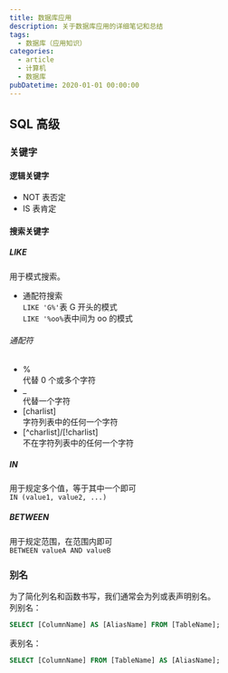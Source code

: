```yaml
---
title: 数据库应用
description: 关于数据库应用的详细笔记和总结
tags:
  - 数据库（应用知识）
categories:
  - article
  - 计算机
  - 数据库
pubDatetime: 2020-01-01 00:00:00
---
```


## SQL 高级

### 关键字

#### 逻辑关键字

- NOT
  表否定
- IS
  表肯定

#### 搜索关键字

##### LIKE

用于模式搜索。

- 通配符搜索  
  `LIKE 'G%'`表 G 开头的模式  
  `LIKE '%oo%`表中间为 oo 的模式

###### 通配符

- %  
  代替 0 个或多个字符
- \_  
  代替一个字符
- [charlist]  
  字符列表中的任何一个字符
- [^charlist]/[!charlist]  
  不在字符列表中的任何一个字符

##### IN

用于规定多个值，等于其中一个即可  
`IN (value1, value2, ...)`

##### BETWEEN

用于规定范围，在范围内即可  
`BETWEEN valueA AND valueB`

### 别名

为了简化列名和函数书写，我们通常会为列或表声明别名。  
列别名：

```sql
SELECT [ColumnName] AS [AliasName] FROM [TableName];
```

表别名：

```sql
SELECT [ColumnName] FROM [TableName] AS [AliasName];
```
